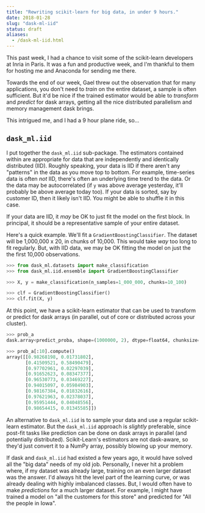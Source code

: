 ```yaml
---
title: "Rewriting scikit-learn for big data, in under 9 hours."
date: 2018-01-28
slug: "dask-ml-iid"
status: draft
aliases:
  - /dask-ml-iid.html
---
```


This past week, I had a chance to visit some of the scikit-learn developers at
Inria in Paris. It was a fun and productive week, and I'm thankful to them for
hosting me and Anaconda for sending me there.

Towards the end of our week, Gael threw out the observation that for many
applications, you don't need to *train* on the entire dataset, a sample is often
sufficient. But it'd be nice if the trained estimator would be able to
*transform* and *predict* for dask arrays, getting all the nice distributed
parallelism and memory management dask brings.

This intrigued me, and I had a 9 hour plane ride, so...

## ``dask_ml.iid``

I put together the ``dask_ml.iid`` sub-package. The estimators contained within
are appropriate for data that are independently and identically distributed
(IID). Roughly speaking, your data is IID if there aren't any "patterns" in the
data as you move top to bottom. For example, time-series data is often *not*
IID, there's often an underlying time trend to the data. Or the data may be
autocorrelated (if `y` was above average yesterday, it'll probably be above
average today too). If your data is sorted, say by customer ID, then it likely
isn't IID. You might be able to shuffle it in this case.

If your data are IID, it *may* be OK to just fit the model on the first block.
In principal, it should be a representative sample of your entire dataset.

Here's a quick example. We'll fit a `GradientBoostingClassifier`. The dataset
will be 1,000,000 x 20, in chunks of 10,000. This would take *way* too long to
fit regularly. But, with IID data, we may be OK fitting the model on just the
the first 10,000 observations.

```python
>>> from dask_ml.datasets import make_classification
>>> from dask_ml.iid.ensemble import GradientBoostingClassifier

>>> X, y = make_classification(n_samples=1_000_000, chunks=10_100)

>>> clf = GradientBoostingClassifier()
>>> clf.fit(X, y)
```

At this point, we have a scikit-learn estimator that can be used to transform or
predict for dask arrays (in parallel, out of core or distributed across your
cluster).

```python
>>> prob_a
dask.array<predict_proba, shape=(1000000, 2), dtype=float64, chunksize=(10000, 2)>

>>> prob_a[:10].compute()
array([[0.98268198, 0.01731802],
       [0.41509521, 0.58490479],
       [0.97702961, 0.02297039],
       [0.91652623, 0.08347377],
       [0.96530773, 0.03469227],
       [0.94015097, 0.05984903],
       [0.98167384, 0.01832616],
       [0.97621963, 0.02378037],
       [0.95951444, 0.04048556],
       [0.98654415, 0.01345585]])
```

An alternative to `dask_ml.iid` is to sample your data and use a regular
scikit-learn estimator. But the `dask_ml.iid` approach is *slightly* preferable,
since post-fit tasks like prediction can be done on dask arrays in parallel (and
potentially distributed). Scikit-Learn's estimators are not dask-aware, so
they'd just convert it to a NumPy array, possibly blowing up your memory.

If dask and `dask_ml.iid` had existed a few years ago, it would have solved all
the "big data" needs of my old job. Personally, I never hit a problem where, if
my dataset was already large, training on an even larger dataset was the answer.
I'd always hit the level part of the learning curve, or was already dealing with
highly imbalanced classes. But, I would often have to make *predictions* for a
much larger dataset. For example, I might have trained a model on "all the
customers for this store" and predicted for "All the people in Iowa".
